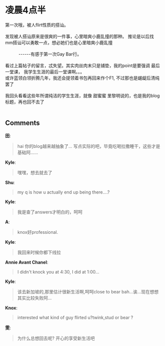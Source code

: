 # 凌晨4点半

<div id="msgcns!9884D0A402622CB2!2931" class="bvMsg">第一次哦，被人flirt性质的搭讪。<br /><br />发现被人搭讪原来是很爽的一件事，心里暗爽小鹿乱撞的那种。 推论是以后找mm搭讪可以勇敢一点，想必她们也是心里暗爽小鹿乱撞<br />            <br />                                   ------有感于第一次Gay Bar行。<br /><br /> 看过上篇帖子的留言，忒失望。其实肉丝肉末只是铺垫，我的point是要强调 最后一堂课， 我学生生涯的最后一堂课啊。。。<br />或许蓝领白领折腾几年，我还会提领着书包再回来作个F1, 不过那也是龌龊后清纯罢了<br /><br />我回头看看这些年所谓纯洁的学生生涯，就像 甜蜜蜜 里黎明说的，也是我的blog标题，再也回不去了<br /><br /></div>

## Comments

**田**:
> hai
你的blog越来越抽象了...
写点实际的吧，毕竟吃喝拉撒睡干，这些才是基础阿......

**Kyle**:
> 嘿嘿，想去就去了

**Shu**:
> my q is how u actually end up being there....?

**Kyle**:
> 我是查了answers才明白的，呵呵

**A**:
> knox好professional.　

**Kyle**:
> 我回来时候你都下线拉

**Annie Avant Chanel**:
> I didn\'t knock you at 4:30, I did at 1:00...

**Kyle**:
> 该去新加坡的,那里估计很新生活啊,呵呵close to bear bah...诶...现在想想其实比较失败阿...

**Knox**:
> interested what kind of guy flirted u?twink,stud or bear ?

**雯**:
> 为什么总想回去呢? 开心的享受新生活吧

